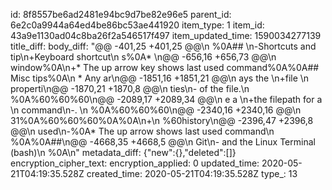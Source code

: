 id: 8f8557be6ad2481e94bc9d7be82e96e5
parent_id: 6e2c0a9944a64ed4be86bc53ae441920
item_type: 1
item_id: 43a9e1130ad04c8ba26f2a546517f497
item_updated_time: 1590034277139
title_diff: 
body_diff: "@@ -401,25 +401,25 @@\n %0A## \n-Shortcuts and tip\n+Keyboard shortcut\n s%0A* \n@@ -656,16 +656,73 @@\n  window%0A\n+* The up arrow key shows last used command%0A%0A## Misc tips%0A\n * Any ar\n@@ -1851,16 +1851,21 @@\n ays the \n+file \n properti\n@@ -1870,21 +1870,8 @@\n ties\n- of the file.\n %0A%60%60%60\n@@ -2089,17 +2089,34 @@\n e a \n+the filepath for a \n command\n-. \n %0A%60%60%60\n@@ -2340,16 +2340,16 @@\n 31%0A%60%60%60%0A%0A\n+\n %60history\n@@ -2396,47 +2396,8 @@\n used\n-%0A* The up arrow shows last used command\n %0A%0A##\n@@ -4668,35 +4668,5 @@\n  Git\n- and the Linux Terminal (bash)\n %0A\n"
metadata_diff: {"new":{},"deleted":[]}
encryption_cipher_text: 
encryption_applied: 0
updated_time: 2020-05-21T04:19:35.528Z
created_time: 2020-05-21T04:19:35.528Z
type_: 13